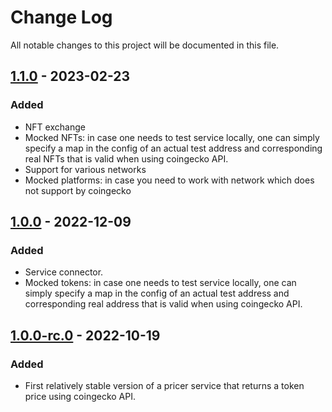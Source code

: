 # Change Log

All notable changes to this project will be documented in this file.

## [1.1.0] - 2023-02-23

### Added
- NFT exchange
- Mocked NFTs: in case one needs to test service locally, one can simply specify a map in the config of an actual test address and corresponding real NFTs that is valid when using coingecko API.
- Support for various networks
- Mocked platforms: in case you need to work with network which does not support by coingecko

## [1.0.0] - 2022-12-09
 
### Added
- Service connector.
- Mocked tokens: in case one needs to test service locally, one can simply specify a map in the config of an actual test address and corresponding real address that is valid when using coingecko API. 

## [1.0.0-rc.0] - 2022-10-19 

### Added
- First relatively stable version of a pricer service that returns a token price using coingecko API.    

[1.1.0]: https://gitlab.com/tokend/nft-books/generator-svc/compare/1.0.0...1.1.0
[1.0.0]: https://gitlab.com/tokend/nft-books/generator-svc/compare/1.0.0-rc.0...1.0.0
[1.0.0-rc.0]: https://gitlab.com/tokend/nft-books/generator-svc/tags/1.0.0-rc.0


